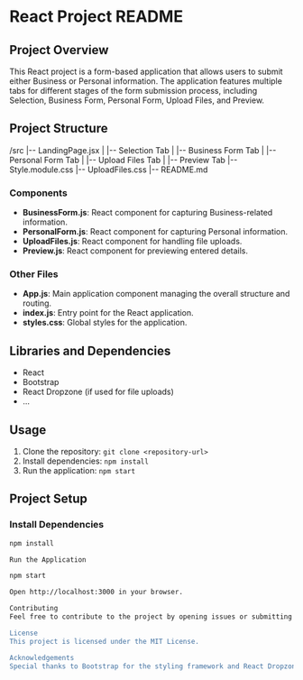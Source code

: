 # React Project README

## Project Overview

This React project is a form-based application that allows users to submit either Business or Personal information. The application features multiple tabs for different stages of the form submission process, including Selection, Business Form, Personal Form, Upload Files, and Preview.

## Project Structure

/src
|-- LandingPage.jsx
| |-- Selection Tab
| |-- Business Form Tab
| |-- Personal Form Tab
| |-- Upload Files Tab
| |-- Preview Tab
|-- Style.module.css
|-- UploadFiles.css
|-- README.md


### Components

- **BusinessForm.js**: React component for capturing Business-related information.
- **PersonalForm.js**: React component for capturing Personal information.
- **UploadFiles.js**: React component for handling file uploads.
- **Preview.js**: React component for previewing entered details.

### Other Files

- **App.js**: Main application component managing the overall structure and routing.
- **index.js**: Entry point for the React application.
- **styles.css**: Global styles for the application.

## Libraries and Dependencies

- React
- Bootstrap
- React Dropzone (if used for file uploads)
- ...

## Usage

1. Clone the repository: `git clone <repository-url>`
2. Install dependencies: `npm install`
3. Run the application: `npm start`

## Project Setup

### Install Dependencies

```bash
npm install

Run the Application

npm start

Open http://localhost:3000 in your browser.

Contributing
Feel free to contribute to the project by opening issues or submitting pull requests. Make sure to follow the project's coding conventions and guidelines.

License
This project is licensed under the MIT License.

Acknowledgements
Special thanks to Bootstrap for the styling framework and React Dropzone for file upload functionality.


